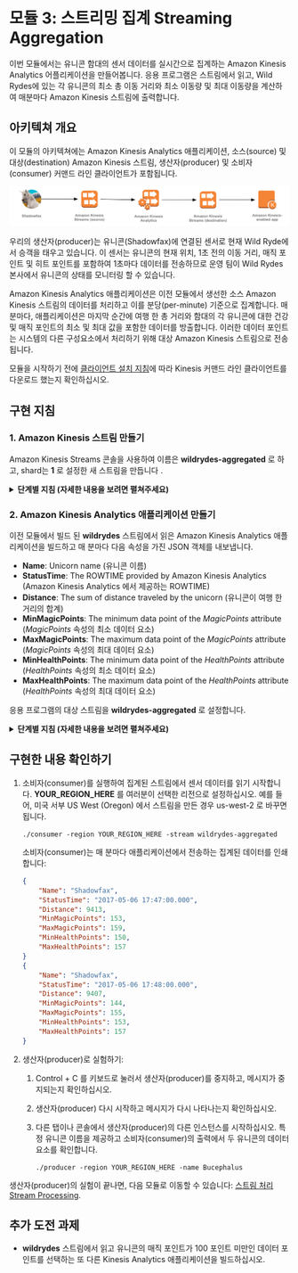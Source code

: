 # 모듈 3: 스트리밍 집계 Streaming Aggregation

이번 모듈에서는 유니콘 함대의 센서 데이터를 실시간으로 집계하는 Amazon Kinesis Analytics 어플리케이션을 만들어봅니다. 응용 프로그램은 스트림에서 읽고, Wild Rydes에 있는 각 유니콘의 최소 총 이동 거리와 최소 이동량 및 최대 이동량을 계산하여 매분마다 Amazon Kinesis 스트림에 출력합니다.

## 아키텍쳐 개요

이 모듈의 아키텍쳐에는 Amazon Kinesis Analytics 애플리케이션, 소스(source) 및 대상(destination) Amazon Kinesis 스트림, 생산자(producer) 및 소비자(consumer) 커맨드 라인 클라이언트가 포함됩니다.

<kbd>![아키텍쳐](../images/streaming-aggregation-architecture.png)</kbd>

우리의 생산자(producer)는 유니콘(Shadowfax)에 연결된 센서로 현재 Wild Ryde에서 승객을 태우고 있습니다. 이 센서는 유니콘의 현재 위치, 1초 전의 이동 거리, 매직 포인트 및 히트 포인트를 포함하여 1초마다 데이터를 전송하므로 운영 팀이 Wild Rydes 본사에서 유니콘의 상태를 모니터링 할 수 있습니다.

Amazon Kinesis Analytics 애플리케이션은 이전 모듈에서 생선한 소스 Amazon Kinesis 스트림의 데이터를 처리하고 이를 분당(per-minute) 기준으로 집계합니다. 매분마다, 애플리케이션은 마지막 순간에 여행 한 총 거리와 함대의 각 유니콘에 대한 건강 및 매직 포인트의 최소 및 최대 값을 포함한 데이터를 방출합니다. 이러한 데이터 포인트는 시스템의 다른 구성요소에서 처리하기 위해 대상 Amazon Kinesis 스트림으로 전송됩니다.

모듈을 시작하기 전에 [클라이언트 설치 지침][client-installation]에 따라 Kinesis 커맨드 라인 클라이언트를 다운로드 했는지 확인하십시오.

## 구현 지침

### 1. Amazon Kinesis 스트림 만들기

Amazon Kinesis Streams 콘솔을 사용하여 이름은 **wildrydes-aggregated** 로 하고, shard는 **1** 로 설정한 새 스트림을 만듭니다 .

<details>
<summary><strong>단계별 지침 (자세한 내용을 보려면 펼쳐주세요)</strong></summary><p>

1. AWS Console 에서 **Services** 를 클릭한 다음 Analytics 섹션에서 **Kinesis** 를 선택하십시오.

1. **Go to Streams console**를 클릭하십시오.

1. **Create Kinesis stream**를 클릭하십시오.

1. **Kinesis stream name** 에 `wildrydes-aggregated` 를 입력하고, **Number of shards** 에는 `1` 을 입력한뒤, **Create Kinesis stream** 클릭하십시오.

1. 약 60 초 이내에 Kinesis 스트림이 **ACTIVE** 로 바뀌면서 실시간 스트리밍 데이터를 저장할 준비가 된 상태로 변경됩니다.

    <kbd>![스트림 생성 스크린샷](../images/streaming-aggregation-stream-created.png)</kbd>

</p></details>

### 2. Amazon Kinesis Analytics 애플리케이션 만들기

이전 모듈에서 빌드 된 **wildrydes** 스트림에서 읽은 Amazon Kinesis Analytics 애플리케이션을 빌드하고 매 분마다 다음 속성을 가진 JSON 객체를 내보냅니다.

- **Name**: Unicorn name (유니콘 이름)
- **StatusTime**: The ROWTIME provided by Amazon Kinesis Analytics (Amazon Kinesis Analytics 에서 제공하는 ROWTIME)
- **Distance**: The sum of distance traveled by the unicorn (유니콘이 여행 한 거리의 합계)
- **MinMagicPoints**: The minimum data point of the _MagicPoints_ attribute (_MagicPoints_ 속성의 최소 데이터 요소)
- **MaxMagicPoints**: The maximum data point of the _MagicPoints_ attribute (_MagicPoints_ 속성의 최대 데이터 요소)
- **MinHealthPoints**: The minimum data point of the _HealthPoints_ attribute (_HealthPoints_ 속성의 최소 데이터 요소)
- **MaxHealthPoints**: The maximum data point of the _HealthPoints_ attribute (_HealthPoints_ 속성의 최대 데이터 요소)

응용 프로그램의 대상 스트림을 **wildrydes-aggregated** 로 설정합니다.

<details>
<summary><strong>단계별 지침 (자세한 내용을 보려면 펼쳐주세요)</strong></summary><p>

1. 생산자(producer) 를 실행해서 센서 데이터를 스트림으로 내보내십시오. **YOUR\_REGION\_HERE** 를 여러분이 선택한 리전으로 설정하십시오. 예를 들어, 미국 서부 US West (Oregon) 에서 스트림을 만든 경우 us-west-2 로 바꾸면 됩니다.

	```console
	./producer -region YOUR_REGION_HERE
	```

	생산자(producer)는 스트림에 메시지를 두번 보낸뒤 화면에 마침표 `.` 를 출력합니다

	```console
	$ ./producer -region us-east-1
	..................................................
	```

	응용 프로그램을 구축하는 동안 센서 데이터를 활성화하면 Amazon Kinesis Analytics 에서 스키마를 자동으로 감지할 수 있습니다.

1. AWS Console 에서 **Services** 를 클릭한 다음 Analytics 섹션에서 **Kinesis** 를 선택하십시오.

1. **Go to the Analytics console** 클릭하십시오.

1. **Create application** 클릭하십시오.

1. **Application name** 에 `wildrydes` 를 입력하고 **Create application** 를 클릭하십시오.

1. **Connect to a source** 을 클릭하고, **wildrydes** 를 클릭하십시오.

	<kbd>![소스 선택 스크린샷](../images/streaming-aggregation-source-streams.png)</kbd>

1. 화면 아래로 스크롤해서 **Discovery Schema** 버튼을 선택해주십시오. **Schema discovery successful** 메시지가 표시된 뒤, 스키마가 제대로 자동으로 발견(Schema discovery)됐는지 확인하십시오:

	<kbd>![스키마 발견 스크린샷](../images/streaming-aggregation-schema-discovery.png)</kbd>

1. **Edit schema** 을 클릭해서 스키마를 확인합니다:

	<kbd>![스키마 스크린샷](../images/streaming-aggregation-schema.png)</kbd>

	자동 발견된 스키마의 데이터 유형이 위의 스크린샷과 일치하는지 확인하십시오. 그렇지 않은 경우, 데이터 유형을 조정하고 **Save schema and update stream samples** 를 클릭하십시오.

1. **Exit** 를 클릭하고 **Save and continue** 을 선택하십시오.

1. **Go to SQL editor** 을 클릭하십시오. 그러면 실시간 Amazon Kinesis 스트림 위에서 쿼리를 작성할 수 있는 대화형 쿼리 세션이 열립니다. promoted로 설정이 되면, **Yes, start application** 을 클릭하십시오.

1. 다음 SQL 쿼리를 복사해서 붙여넣습니다:

	```sql
	CREATE OR REPLACE STREAM "DESTINATION_SQL_STREAM" (
	  "Name"                VARCHAR(32),
	  "StatusTime"          TIMESTAMP,
	  "Distance"            SMALLINT,
	  "MinMagicPoints"      SMALLINT,
	  "MaxMagicPoints"      SMALLINT,
	  "MinHealthPoints"     SMALLINT,
	  "MaxHealthPoints"     SMALLINT
	);

	CREATE OR REPLACE PUMP "STREAM_PUMP" AS
	  INSERT INTO "DESTINATION_SQL_STREAM"
	    SELECT STREAM "Name", "ROWTIME", SUM("Distance"), MIN("MagicPoints"),
	                  MAX("MagicPoints"), MIN("HealthPoints"), MAX("HealthPoints")
	    FROM "SOURCE_SQL_STREAM_001"
	    GROUP BY FLOOR("SOURCE_SQL_STREAM_001"."ROWTIME" TO MINUTE), "Name";
	```

1. **Save and run SQL** 을 실행하십시오. 매분마다 집계된 데이터가 포함된 행(rows)이 표시됩니다. 처음 SQL 어플리케이션 작성시 30~90초 정도 기다리는 시간이 필요합니다.

	<kbd>![Rows 스크린샷](../images/streaming-aggregation-rows.png)</kbd>
	
1. **exit (done)** 링크를 클릭하십시오.

1. **Destination** 메뉴에서 **Connect to a destination** 버튼을 선택하십시오.

	<kbd>![Destination streams 스크린샷](../images/streaming-aggregation-destination-streams.png)</kbd>

1. **wildrydes-aggregated** 라디오버튼을 선택해서 대상 스트림으로 설정하고 **Save and continue** 을 클릭하십시오.

</p></details>

## 구현한 내용 확인하기

1. 소비자(consumer)를 실행하여 집계된 스트림에서 센서 데이터를 읽기 시작합니다. **YOUR\_REGION\_HERE** 를 여러분이 선택한 리전으로 설정하십시오. 예를 들어, 미국 서부 US West (Oregon) 에서 스트림을 만든 경우 us-west-2 로 바꾸면 됩니다.

	```console
	./consumer -region YOUR_REGION_HERE -stream wildrydes-aggregated
	```

	소비자(consumer)는 매 분마다 애플리케이션에서 전송하는 집계된 데이터를 인쇄합니다:

	```json
	{
	    "Name": "Shadowfax",
	    "StatusTime": "2017-05-06 17:47:00.000",
	    "Distance": 9413,
	    "MinMagicPoints": 153,
	    "MaxMagicPoints": 159,
	    "MinHealthPoints": 150,
	    "MaxHealthPoints": 157
	}
	{
	    "Name": "Shadowfax",
	    "StatusTime": "2017-05-06 17:48:00.000",
	    "Distance": 9407,
	    "MinMagicPoints": 144,
	    "MaxMagicPoints": 155,
	    "MinHealthPoints": 153,
	    "MaxHealthPoints": 157
	}
	```

1. 생산자(producer)로 실험하기:

	1. Control + C 를 키보드로 눌러서 생산자(producer)를 중지하고, 메시지가 중지되는지 확인하십시오.

	1. 생산자(producer) 다시 시작하고 메시지가 다시 나타나는지 확인하십시오.

	1. 다른 탭이나 콘솔에서 생산자(producer)의 다른 인스턴스를 시작하십시오. 특정 유니콘 이름을 제공하고 소비자(consumer)의 출력에서 두 유니콘의 데이터 요소를 확인합니다.

		```console
		./producer -region YOUR_REGION_HERE -name Bucephalus
		```

생산자(producer)의 실험이 끝나면, 다음 모듈로 이동할 수 있습니다: [스트림 처리 Stream Processing][stream-processing-module].

## 추가 도전 과제

- **wildrydes** 스트림에서 읽고 유니콘의 매직 포인트가 100 포인트 미만인 데이터 포인트를 선택하는 또 다른 Kinesis Analytics 애플리케이션을 빌드하십시오.

<!-- Build another Kinesis Analytics application which reads from the **wildrydes** stream and selects data points where a unicorn's magic points vital sign is below 100 points. -->

[stream-processing-module]: ../4_StreamProcessing/README.md
[client-installation]: ../README.md#kinesis-command-line-clients
